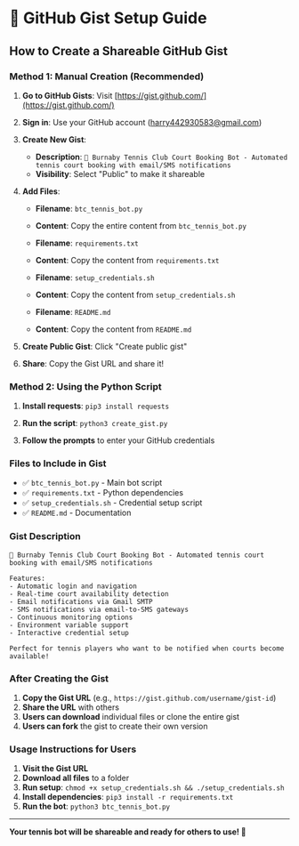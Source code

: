 # 🎾 GitHub Gist Setup Guide

## How to Create a Shareable GitHub Gist

### Method 1: Manual Creation (Recommended)

1. **Go to GitHub Gists**: Visit [https://gist.github.com/](https://gist.github.com/)

2. **Sign in**: Use your GitHub account (harry442930583@gmail.com)

3. **Create New Gist**:
   - **Description**: `🎾 Burnaby Tennis Club Court Booking Bot - Automated tennis court booking with email/SMS notifications`
   - **Visibility**: Select "Public" to make it shareable

4. **Add Files**:
   - **Filename**: `btc_tennis_bot.py`
   - **Content**: Copy the entire content from `btc_tennis_bot.py`
   
   - **Filename**: `requirements.txt`
   - **Content**: Copy the content from `requirements.txt`
   
   - **Filename**: `setup_credentials.sh`
   - **Content**: Copy the content from `setup_credentials.sh`
   
   - **Filename**: `README.md`
   - **Content**: Copy the content from `README.md`

5. **Create Public Gist**: Click "Create public gist"

6. **Share**: Copy the Gist URL and share it!

### Method 2: Using the Python Script

1. **Install requests**: `pip3 install requests`

2. **Run the script**: `python3 create_gist.py`

3. **Follow the prompts** to enter your GitHub credentials

### Files to Include in Gist

- ✅ `btc_tennis_bot.py` - Main bot script
- ✅ `requirements.txt` - Python dependencies  
- ✅ `setup_credentials.sh` - Credential setup script
- ✅ `README.md` - Documentation

### Gist Description

```
🎾 Burnaby Tennis Club Court Booking Bot - Automated tennis court booking with email/SMS notifications

Features:
- Automatic login and navigation
- Real-time court availability detection  
- Email notifications via Gmail SMTP
- SMS notifications via email-to-SMS gateways
- Continuous monitoring options
- Environment variable support
- Interactive credential setup

Perfect for tennis players who want to be notified when courts become available!
```

### After Creating the Gist

1. **Copy the Gist URL** (e.g., `https://gist.github.com/username/gist-id`)
2. **Share the URL** with others
3. **Users can download** individual files or clone the entire gist
4. **Users can fork** the gist to create their own version

### Usage Instructions for Users

1. **Visit the Gist URL**
2. **Download all files** to a folder
3. **Run setup**: `chmod +x setup_credentials.sh && ./setup_credentials.sh`
4. **Install dependencies**: `pip3 install -r requirements.txt`
5. **Run the bot**: `python3 btc_tennis_bot.py`

---

**Your tennis bot will be shareable and ready for others to use! 🎾**
